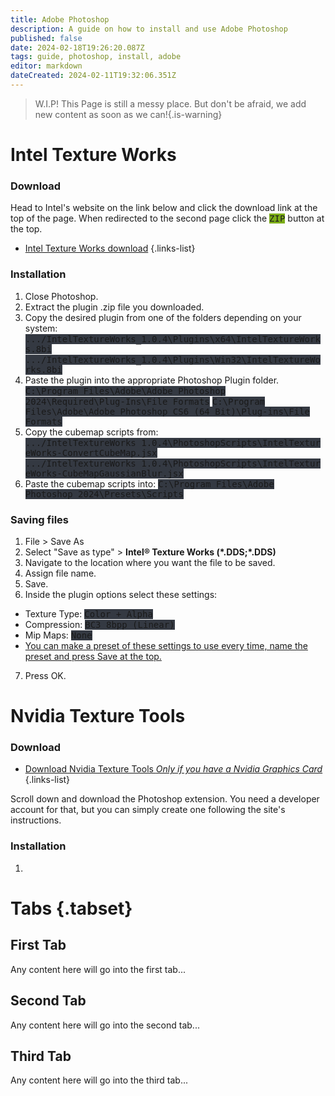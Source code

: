```yaml
---
title: Adobe Photoshop
description: A guide on how to install and use Adobe Photoshop
published: false
date: 2024-02-18T19:26:20.087Z
tags: guide, photoshop, install, adobe
editor: markdown
dateCreated: 2024-02-11T19:32:06.351Z
---
```


>W.I.P!
This Page is still a messy place. But don't be afraid, we add new content as soon as we can!{.is-warning}
# Intel Texture Works
### Download
Head to Intel's website on the link below and click the download link at the top of the page.
When redirected to the second page click the <kbd style="background:#7cad18">ZIP</kbd> button at the top.
- <a href="https://www.intel.com/content/www/us/en/developer/articles/tool/intel-texture-works-plugin.html">Intel Texture Works download</a>
{.links-list}
### Installation
1. Close Photoshop.
2. Extract the plugin .zip file you downloaded.
3. Copy the desired plugin from one of the folders depending on your system:
<kbd style="background-color:#343942"> .../IntelTextureWorks_1.0.4\Plugins\x64\IntelTextureWorks.8bi</kbd>
<kbd style="background-color:#343942">	 .../IntelTextureWorks_1.0.4\Plugins\Win32\IntelTextureWorks.8bi</kbd>
4. Paste the plugin into the appropriate Photoshop Plugin folder.
<kbd style="background-color:#343942">	C:\Program Files\Adobe\Adobe Photoshop 2024\Required\Plug-Ins\File Formats</kbd>
<kbd style="background-color:#343942">	 C:\Program Files\Adobe\Adobe Photoshop CS6 (64 Bit)\Plug-ins\File Formats</kbd>
5. Copy the cubemap scripts from:
<kbd style="background-color:#343942">	.../IntelTextureWorks_1.0.4\PhotoshopScripts\IntelTextureWorks-ConvertCubeMap.jsx</kbd>
<kbd style="background-color:#343942">	 .../IntelTextureWorks_1.0.4\PhotoshopScripts\IntelTextureWorks-CubeMapGaussianBlur.jsx</kbd>
6. Paste the cubemap scripts into:
<kbd style="background-color:#343942">	 C:\Program Files\Adobe Photoshop 2024\Presets\Scripts</kbd>
### Saving files
1. File > Save As
2. Select "Save as type" > **Intel&reg; Texture Works (\*.DDS;\*.DDS)**
3. Navigate to the location where you want the file to be saved.
4. Assign file name.
5. Save.
6. Inside the plugin options select these settings:
- Texture Type: <kbd style="background-color:#343942">Color + Alpha</kbd>
- Compression: <kbd style="background-color:#343942">BC3   8bpp  (Linear)</kbd>
- Mip Maps: <kbd style="background-color:#343942"> None</kbd>
- <u>You can make a preset of these settings to use every time, name the preset and press Save at the top.</u>
7. Press OK.

# Nvidia Texture Tools

### Download
- [Download Nvidia Texture Tools *Only if you have a Nvidia Graphics Card*](https://developer.nvidia.com/nvidia-texture-tools-exporter)
{.links-list}

Scroll down and download the Photoshop extension. You need a developer account for that, but you can simply create one following the site's instructions.

### Installation

1. 

# Tabs {.tabset}
## First Tab

Any content here will go into the first tab...

## Second Tab

Any content here will go into the second tab...

## Third Tab

Any content here will go into the third tab...
